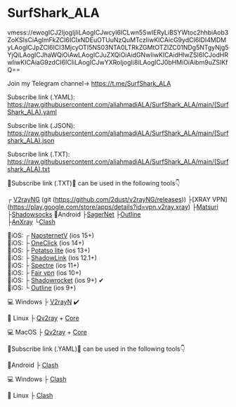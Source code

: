# SurfShark_ALA
vmess://ewogICJ2IjogIjIiLAogICJwcyI6ICLwn5SwIERyLiBSYWtoc2hhbiAob3ZoKSIsCiAgImFkZCI6ICIxNDEuOTUuNzQuMTczIiwKICAicG9ydCI6IDI4MDMyLAogICJpZCI6ICI3MjcyOTI5NS03NTA0LTRkZGMtOTZlZC01NDg5NTgyNjg5YjQiLAogICJhaWQiOiAwLAogICJuZXQiOiAidGNwIiwKICAidHlwZSI6ICJodHRwIiwKICAiaG9zdCI6ICIiLAogICJwYXRoIjogIi8iLAogICJ0bHMiOiAibm9uZSIKfQ==

Join my Telegram channel-> https://t.me/SurfShark_ALA

Subscribe link (.YAML): https://raw.githubusercontent.com/aliahmadiALA/SurfShark_ALA/main/(SurfShark_ALA).yaml

Subscribe link (.JSON): https://raw.githubusercontent.com/aliahmadiALA/SurfShark_ALA/main/(Surfshark_ALA).json

Subscribe link (.TXT):  
https://raw.githubusercontent.com/aliahmadiALA/SurfShark_ALA/main/(Surfshark_ALA).txt

🔰Subscribe link (.TXT)🔰 can be used in the following tools👇

┌ [V2rayNG](https://play.google.com/store/apps/details?id=com.v2ray.ang)  (git (https://github.com/2dust/v2rayNG/releases))
├[XRAY VPN] (https://play.google.com/store/apps/details?id=vpn.v2ray.xray)
├[Matsuri](https://github.com/MatsuriDayo/Matsuri/releases) 
├[Shadowsocks](https://play.google.com/store/apps/details?id=com.github.shadowsocks)
📱Android  ├[SagerNet](https://play.google.com/store/apps/details?id=io.nekohasekai.sagernet&gl) 
           ├[Outline](https://play.google.com/store/apps/details?id=org.outline.android.client)                       
           ├[AnXray](https://t.me/SagerNetApks/923) 
           └[Clash](https://play.google.com/store/apps/details?id=com.github.kr328.clash) 




📱iOS:  ┌ [NapsternetV](https://apps.apple.com/us/app/napsternetv/id1629465476) (ios 15+)                                                                 
📱iOS:  ├ [OneClick](https://apps.apple.com/us/app/oneclick-safe-easy-fast/id1545555197) (ios 14+)                                                       
📱iOS:  ├ [Potatso lite](https://apps.apple.com/us/app/potatso-lite/id1239860606) (ios 13+)                                                               
📱iOS:  ├ [ShadowLink](https://apps.apple.com/us/app/shadowlink-shadowsocks-vpn/id1439686518) (ios 12.1+)                                                 
📱iOS:  ├ [Spectre](https://apps.apple.com/us/app/spectre-vpn/id1508712998) (ios 11+)                                                                     
📱iOS:  ├ [Fair vpn](https://apps.apple.com/us/app/fair-vpn/id1533873488) (ios 10+)                                                                       
📱iOS:  ├ [Shadowrocket](https://apps.apple.com/us/app/shadowrocket/id932747118) (ios 9+) ✔                                                               
📱iOS:  └ [Outline](https://apps.apple.com/us/app/outline-app/id1356177741) (ios 9+)                                                                     

 
 
 
💻 Windows ├ [V2rayN](https://github.com/2dust/v2rayN/releases/download/4.27/v2rayN-Core.zip) ✔️


🐧 Linux ├ [Qv2ray](https://github.com/Qv2ray/Qv2ray/releases) + [Core](https://github.com/v2fly/v2ray-core/releases/)


💻 MacOS ├ [Qv2ray](https://github.com/Qv2ray/Qv2ray/releases) + [Core](https://github.com/v2fly/v2ray-core/releases/) 


🔰Subscribe link (.YAML)🔰 can be used in the following tools👇

📱Android ├ [Clash](https://play.google.com/store/apps/details?id=com.github.kr328.clash)

💻 Windows ├ [Clash](https://github.com/Fndroid/clash_for_windows_pkg/releases/download/0.19.3/Clash.for.Windows.Setup.0.19.3.exe) 

🐧 Linux ├ [Clash](https://github.com/Fndroid/clash_for_windows_pkg/releases/download/0.19.3/Clash.for.Windows-0.19.3-x64-linux.tar.gz) 
